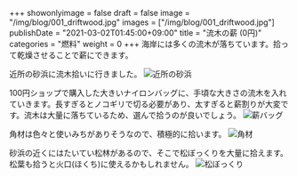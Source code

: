 +++
showonlyimage = false
draft = false
image = "/img/blog/001_driftwood.jpg"
images = ["/img/blog/001_driftwood.jpg"]
publishDate = "2021-03-02T01:45:00+09:00"
title = "流木の薪 (0円)"
categories = "燃料"
weight = 0
+++
海岸には多くの流木が落ちています。拾って乾燥させることで薪にできます。
<!--more-->
近所の砂浜に流木拾いに行きました。
![近所の砂浜](/img/blog/001_beach.jpg)

100円ショップで購入した大きいナイロンバッグに、手頃な大きさの流木を入れていきます。長すぎるとノコギリで切る必要があり、太すぎると薪割りが大変です。流木は大量に落ちているため、選んで拾うのが良いでしょう。
![薪バッグ](/img/blog/001_driftwood.jpg)

角材は色々と使いみちがありそうなので、積極的に拾います。
![角材](/img/blog/001_kakuzai.jpg)

砂浜の近くにはたいてい松林があるので、そこで松ぼっくりを大量に拾えます。松葉も拾うと火口(ほくち)に使えるかもしれません。
![松ぼっくり](/img/blog/001_pinecone.jpg)

